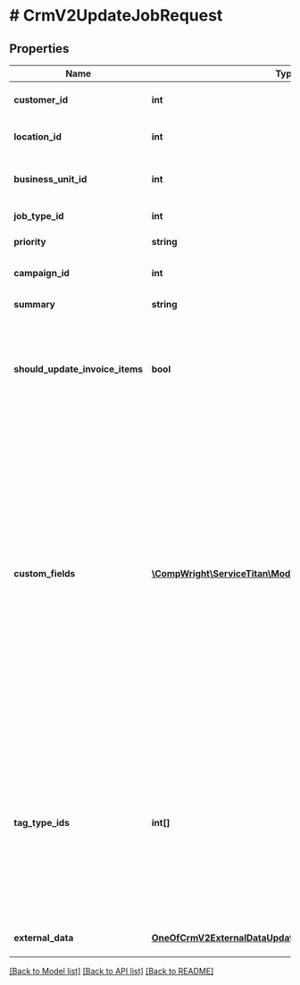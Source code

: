 # # CrmV2UpdateJobRequest

## Properties

Name | Type | Description | Notes
------------ | ------------- | ------------- | -------------
**customer_id** | **int** | ID of the job&#39;s customer | [optional]
**location_id** | **int** | ID of the job&#39;s location | [optional]
**business_unit_id** | **int** | ID of the job&#39;s business unit | [optional]
**job_type_id** | **int** | ID of job type | [optional]
**priority** | **string** | Priority of the job | [optional]
**campaign_id** | **int** | ID of the job&#39;s campaign | [optional]
**summary** | **string** | Job summary | [optional]
**should_update_invoice_items** | **bool** | If set to true, update the business unit of invoice items on job&#39;s invoice | [optional]
**custom_fields** | [**\CompWright\ServiceTitan\Model\CrmV2CustomFieldModel[]**](CrmV2CustomFieldModel.md) | List of custom fields and their values. This list must describe the full list of custom fields on the job. If job A has values for custom fields X and Y and this field only contains a model for custom field X, then the value for custom field Y on job A will be removed. | [optional]
**tag_type_ids** | **int[]** | List of tag types. This list must describe the full list of tags on the job. If job A has tags X and Y and this field only contains a ID for tag X, then tag Y on job A will be removed. | [optional]
**external_data** | [**OneOfCrmV2ExternalDataUpdateRequest**](OneOfCrmV2ExternalDataUpdateRequest.md) | External data update model. | [optional]

[[Back to Model list]](../../README.md#models) [[Back to API list]](../../README.md#endpoints) [[Back to README]](../../README.md)
